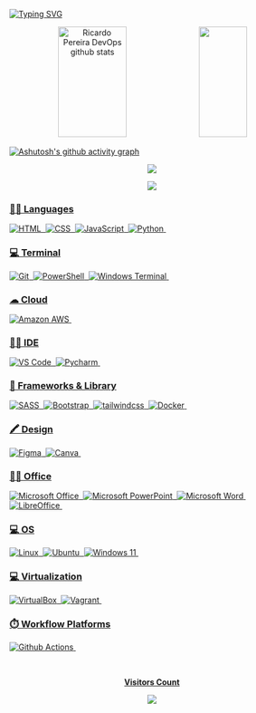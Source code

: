 
  
[![Typing SVG](https://readme-typing-svg.herokuapp.com/?color=D2710D&size=35&center=true&vCenter=true&width=1000&lines=Hi,+I'm+Ricardo+Pereira;I'm+38+years+old;I'm+from+Brasília,+DF;I'm+DevOps+student;Be+very+welcome!+:%29)](https://git.io/typing-svg) 

<div align="center">  
  <img width="49%" height="195px" src="https://github-readme-stats.vercel.app/api?username=ricardopereiradevops&show_icons=true&count_private=true&hide_border=true&title_color=D2710D&icon_color=372613&text_color=c9d1d9&bg_color=0d1117" alt="Ricardo Pereira DevOps github stats" /> 
  <img width="41%" height="195px" src="https://github-readme-stats.vercel.app/api/top-langs/?username=ricardopereiradevops&layout=compact&hide_border=true&title_color=D2710D&text_color=00bfbf&bg_color=0d1117" />
</div>

[![Ashutosh's github activity graph](https://github-readme-activity-graph.vercel.app/graph?username=ricardopereiradevops&bg_color=372613&color=D2710D&line=D2710D&point=000000&area=true&hide_border=true)](https://github.com/ashutosh00710/github-readme-activity-graph)

<p align="center">
  <img src="https://github-profile-trophy.vercel.app/?username=ricardopereiradevops&theme=dracula&row=2&no-bg=true&column=3&margin-w=15&margin-h=15" />
</p>

<div align="center">  
<a href="https://www.linkedin.com/in/engenheiro-ricardopereira" target="_blank"><img src="https://img.shields.io/badge/LinkedIn-0077B5?style=for-the-badge&logo=linkedin&logoColor=white"</a>
</div> 
 
### 👩‍💻 Languages
![HTML](https://img.shields.io/badge/HTML5-E34F26?style=for-the-badge&logo=html5&logoColor=white)&nbsp;
![CSS](https://img.shields.io/badge/CSS3-1572B6?style=for-the-badge&logo=css3&logoColor=white)&nbsp;
![JavaScript](https://img.shields.io/badge/JavaScript-323330?style=for-the-badge&logo=javascript&logoColor=F7DF1E)&nbsp;
![Python](https://img.shields.io/badge/Python-FFD43B?style=for-the-badge&logo=python&logoColor=blue)&nbsp;
 
### 💻 Terminal
![Git](https://img.shields.io/badge/GIT-E44C30?style=for-the-badge&logo=git&logoColor=white)&nbsp;
![PowerShell](https://img.shields.io/badge/powershell-5391FE?style=for-the-badge&logo=powershell&logoColor=white)&nbsp;
![Windows Terminal](https://img.shields.io/badge/windows%20terminal-4D4D4D?style=for-the-badge&logo=windows%20terminal&logoColor=white)&nbsp;

### ☁ Cloud
![Amazon AWS](https://img.shields.io/badge/Amazon_AWS-FF9900?style=for-the-badge&logo=amazonaws&logoColor=white)&nbsp;

### 👩‍💻 IDE
![VS Code](https://img.shields.io/badge/Visual_Studio_Code-0078D4?style=for-the-badge&logo=visual%20studio%20code&logoColor=white)&nbsp;
![Pycharm](https://img.shields.io/badge/PyCharm-000000.svg?&style=for-the-badge&logo=PyCharm&logoColor=white)&nbsp;

### 🚀 Frameworks & Library
![SASS](https://img.shields.io/badge/Sass-CC6699?style=for-the-badge&logo=sass&logoColor=white)&nbsp;
![Bootstrap](https://img.shields.io/badge/Bootstrap-563D7C?style=for-the-badge&logo=bootstrap&logoColor=white)&nbsp;
![tailwindcss](https://img.shields.io/badge/Tailwind_CSS-38B2AC?style=for-the-badge&logo=tailwind-css&logoColor=white)&nbsp;
![Docker](https://img.shields.io/badge/Docker-2CA5E0?style=for-the-badge&logo=docker&logoColor=white)&nbsp;

### 🖍 Design
![Figma](https://img.shields.io/badge/Figma-F24E1E?style=for-the-badge&logo=figma&logoColor=white)&nbsp;
![Canva](https://img.shields.io/badge/Canva-%2300C4CC.svg?&style=for-the-badge&logo=Canva&logoColor=white)&nbsp;

### 👨‍💻 Office
![Microsoft Office](https://img.shields.io/badge/Microsoft_Excel-217346?style=for-the-badge&logo=microsoft-excel&logoColor=white)&nbsp;
![Microsoft PowerPoint](https://img.shields.io/badge/Microsoft_PowerPoint-B7472A?style=for-the-badge&logo=microsoft-powerpoint&logoColor=white)&nbsp;
![Microsoft Word](https://img.shields.io/badge/Microsoft_Word-2B579A?style=for-the-badge&logo=microsoft-word&logoColor=white)&nbsp;
![LibreOffice](https://img.shields.io/badge/LibreOffice-18A303?style=for-the-badge&logo=LibreOffice&logoColor=white)&nbsp;

### 💻 OS
![Linux](https://img.shields.io/badge/Linux-FCC624?style=for-the-badge&logo=linux&logoColor=black)&nbsp;
![Ubuntu](https://img.shields.io/badge/Ubuntu-E95420?style=for-the-badge&logo=ubuntu&logoColor=white)&nbsp;
![Windows 11](https://img.shields.io/badge/Windows_11-0078d4?style=for-the-badge&logo=windows-11&logoColor=white)&nbsp;

### 💻 Virtualization
![VirtualBox](https://img.shields.io/badge/VirtualBox-21416b?style=for-the-badge&logo=VirtualBox&logoColor=white)&nbsp;
![Vagrant](https://img.shields.io/badge/Vagrant-1868F2?style=for-the-badge&logo=Vagrant&logoColor=white)&nbsp;


### ⏱️ Workflow Platforms
![Github Actions](https://img.shields.io/badge/Github%20Actions-282a2e?style=for-the-badge&logo=githubactions&logoColor=367cfe)&nbsp;

<div align="center">
<br><p align="centre"><b>Visitors Count</b></p>  
<p align="center"><img align="center" src="https://profile-counter.glitch.me/{ricardopereiradevops}/count.svg" /></p> 
<br></div>
